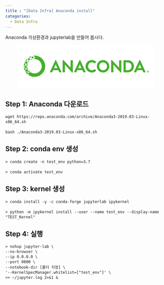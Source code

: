 ```yaml
---
title : "[Data Infra] Anaconda install"
categories:
  - Data Infra
---
```

Anaconda 가상환경과 jupyterlab을 만들어 봅시다.

<figure>
  <img src="/assets/images/2019-07-11-Anaconda/logo.png">
  <figcaption></figcaption>
</figure>

## Step 1: Anaconda 다운로드

```
wget https://repo.anaconda.com/archive/Anaconda3-2019.03-Linux-x86_64.sh

bash ./Anaconda3-2019.03-Linux-x86_64.sh
```

## Step 2: conda env 생성

```
> conda create -n test_env python=3.7

> conda activate test_env 
```

## Step 3: kernel 생성

```
> conda install -y -c conda-forge jupyterlab ipykernel

> python -m ipykernel install --user --name test_env --display-name "TEST_Kernel"
```

## Step 4: 실행

```
> nohup jupyter-lab \
--no-browser \
--ip 0.0.0.0 \
--port 0000 \
--notebook-dir [폴더 지정] \
'--KernelSpecManager.whitelist=["test_env"]' \
>> ~/jupyter.log 2>&1 &
```
